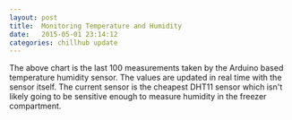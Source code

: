 ```yaml
---
layout: post
title:  Monitoring Temperature and Humidity
date:   2015-05-01 23:14:12
categories: chillhub update
---
```

<div id="linechart"></div>
<script type="text/javascript" src="{{ "/images/"| prepend: site.baseurl}}{{page.date | date:"%Y-%m-%d" }}/datalog.js"></script>
<script type="text/javascript" src="{{ "/images/" | prepend: site.baseurl}}{{page.date | date:"%Y-%m-%d" }}/line_chart.js"></script>
<script type="text/javascript">initializeHumidityChart(Firebase, function(data){LineChart.render('#linechart', data); listenForHumidityChange(Firebase, LineChart.update);})</script>

The above chart is the last 100 measurements taken by the Arduino based temperature humidity sensor. The values are updated in real time with the sensor itself. The current sensor is the cheapest DHT11 sensor which isn't likely going to be sensitive enough to measure humidity in the freezer compartment. 
